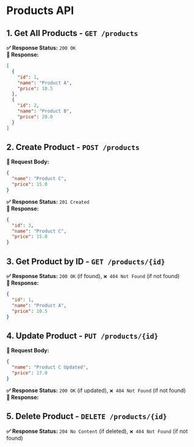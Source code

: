# Products API

## 1. Get All Products - `GET /products`

**✅ Response Status:** `200 OK`  
**🔄 Response:**

```json
[
  {
    "id": 1,
    "name": "Product A",
    "price": 10.5
  },
  {
    "id": 2,
    "name": "Product B",
    "price": 20.0
  }
]
```

## 2. Create Product - `POST /products`

**📝 Request Body:**

```json
{
  "name": "Product C",
  "price": 15.0
}
```

**✅ Response Status:** `201 Created`  
**🔄 Response:**

```json
{
  "id": 3,
  "name": "Product C",
  "price": 15.0
}
```

## 3. Get Product by ID - `GET /products/{id}`

**✅ Response Status:** `200 OK` (if found), `❌ 404 Not Found` (if not found)  
**🔄 Response:**

```json
{
  "id": 1,
  "name": "Product A",
  "price": 10.5
}
```

## 4. Update Product - `PUT /products/{id}`

**📝 Request Body:**

```json
{
  "name": "Product C Updated",
  "price": 17.0
}
```

**✅ Response Status:** `200 OK` (if updated), `❌ 404 Not Found` (if not found)  
**🔄 Response:**

## 5. Delete Product - `DELETE /products/{id}`

**✅ Response Status:** `204 No Content` (if deleted), `❌ 404 Not Found` (if not found)
